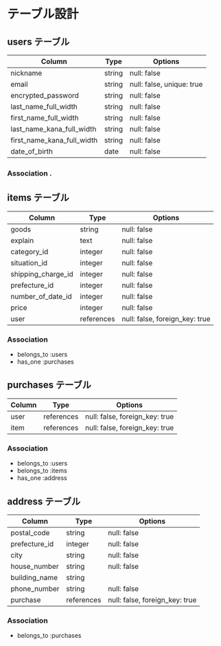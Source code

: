 # テーブル設計

## users テーブル

| Column                     | Type    | Options                   |
| -------------------------- | ------- | ------------------------- |              
| nickname                   | string  | null: false               |
| email                      | string  | null: false, unique: true |
| encrypted_password         | string  | null: false               |
| last_name_full_width       | string  | null: false               |
| first_name_full_width      | string  | null: false               |
| last_name_kana_full_width  | string  | null: false               |
| first_name_kana_full_width | string  | null: false               |
| date_of_birth              | date    | null: false               |

### Association . 　

<!-- ↑xc一s112b「

-->

## items テーブル

| Column             | Type       | Options                        |
| ------------------ | ---------- | ------------------------------ |                 
| goods              | string     | null: false                    |
| explain            | text       | null: false                    |
| category_id        | integer    | null: false                    |
| situation_id       | integer    | null: false                    |
| shipping_charge_id | integer    | null: false                    |
| prefecture_id      | integer    | null: false                    |
| number_of_date_id  | integer    | null: false                    |
| price              | integer    | null: false                    |            
| user               | references | null: false, foreign_key: true |           

### Association

- belongs_to :users
- has_one :purchases

## purchases テーブル

| Column  | Type       | Options                        |
| ------- | ---------- | ------------------------------ |
| user    | references | null: false, foreign_key: true |                            
| item    | references | null: false, foreign_key: true |                           

### Association

- belongs_to :users
- belongs_to :items
- has_one :address

## address テーブル

| Column           | Type       | Options                        |
| ---------------- | ---------- | ------------------------------ |
| postal_code      | string     | null: false                    |            
| prefecture_id    | integer    | null: false                    |
| city             | string     | null: false                    |
| house_number     | string     | null: false                    |
| building_name    | string     |                                |
| phone_number     | string     | null: false                    |
| purchase        | references | null: false, foreign_key: true |                            

### Association

- belongs_to :purchases
